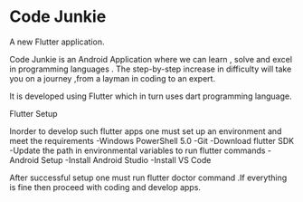 # Code Junkie
A new Flutter application.

Code Junkie is an Android Application where we can learn , solve and excel in
programming languages . The step-by-step increase in difficulty will take you
on a journey ,from a layman in coding to an expert. 

It is developed using Flutter which in turn uses dart programming language.

Flutter Setup

Inorder to develop such flutter apps one must set up an environment and meet the requirements -Windows PowerShell 5.0 -Git -Download flutter SDK -Update the path in environmental variables to run flutter commands -Android Setup -Install Android Studio -Install VS Code

After successful setup one must run flutter doctor command .If everything is fine then proceed with coding and develop apps.
